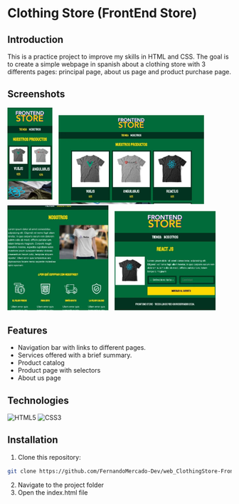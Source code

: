 # Clothing Store (FrontEnd Store)

## Introduction
This is a practice project to improve my skills in HTML and CSS. The goal is to create a simple webpage in spanish about a clothing store with 3 differents pages: principal page, about us page and product purchase page.

## Screenshots
<p aling="center">
    <img src="img/screenshots/screenshot1.webp" alt="Screenshot 1" height="" width="20%" style="margin-right: 10px; margin-bottom: 10px">
    <img src="img/screenshots/screenshot2.webp" alt="Screenshot 2" width="65%" style="margin-right: 10px;">
    <img src="img/screenshots/screenshot3.webp" alt="Screenshot 3" width="45%" style="margin-right: 10px;">
    <img src="img/screenshots/screenshot4.webp" alt="Screenshot 4" height="" width="45%" style="margin-right: 10px;">
</p>

## Features
- Navigation bar with links to different pages.
- Services offered with a brief summary.
- Product catalog
- Product page with selectors
- About us page


## Technologies
![HTML5](https://img.shields.io/badge/HTML5-E34F26?style=for-the-badge&logo=html5&logoColor=white) ![CSS3](https://img.shields.io/badge/CSS3-1572B6?style=for-the-badge&logo=css3&logoColor=white)

## Installation

1. Clone this repository:
```bash
git clone https://github.com/FernandoMercado-Dev/web_ClothingStore-FrontEnd-ES.git
```
2. Navigate to the project folder
3. Open the index.html file